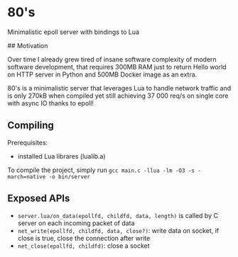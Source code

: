 # 80's

Minimalistic epoll server with bindings to Lua

## Motivation

Over time I already grew tired of insane software complexity of modern software development, that requires 300MB RAM just to return Hello world on HTTP server in Python and 500MB Docker image as an extra.

80's is a minimalistic server that leverages Lua to handle network traffic and is only 270kB when compiled yet still achieving 37 000 req/s on single core with async IO thanks to epoll!

## Compiling

Prerequisites:
- installed Lua librares (lualib.a)

To compile the project, simply run `gcc main.c -llua -lm -O3 -s -march=native -o bin/server`

## Exposed APIs
- `server.lua/on_data(epollfd, childfd, data, length)` is called by C server on each incoming packet of data
- `net_write(epollfd, childfd, data, close?)`: write data on socket, if close is true, close the connection after write
- `net_close(epollfd, childfd)`: close a socket